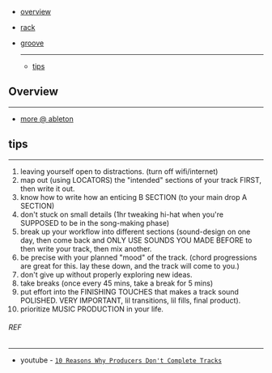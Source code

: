 * [overview](#overview)
* [rack](./rack)
* [groove](./groove)

	---
	
	* [tips](./tips)

## Overview <a name="overview"></a>

---

* [more @ ableton](https://www.ableton.com/)

## tips <a name="tips"></a>

---

1. leaving yourself open to distractions. (turn off wifi/internet)
2. map out (using LOCATORS) the "intended" sections of your track FIRST, then write it out.
3. know how to write how an enticing B SECTION (to your main drop A SECTION)
4. don't stuck on small details (1hr tweaking hi-hat when you're SUPPOSED to be in the song-making phase)
5. break up your workflow into different sections (sound-design on one day, then come back and ONLY USE SOUNDS YOU MADE BEFORE to then write your track, then mix another.
6. be precise with your planned "mood" of the track.  (chord progressions are great for this.  lay these down, and the track will come to you.)
7. don't give up without properly exploring new ideas.
8. take breaks (once every 45 mins, take a break for 5 mins)
9. put effort into the FINISHING TOUCHES that makes a track sound POLISHED.  VERY IMPORTANT, lil transitions, lil fills, final product).
10. prioritize MUSIC PRODUCTION in your life.

###### REF

---

* youtube - [`10 Reasons Why Producers Don't Complete Tracks`](https://www.youtube.com/watch?v=fII7j1Z81t0)